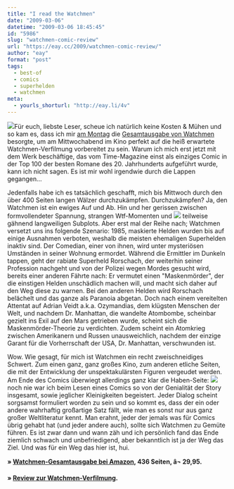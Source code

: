 ```yaml
---
title: "I read the Watchmen"
date: "2009-03-06"
datetime: "2009-03-06 18:45:45"
id: "5986"
slug: "watchmen-comic-review"
url: "https://eay.cc/2009/watchmen-comic-review/"
author: "eay"
format: "post"
tags:
  - best-of
  - comics
  - superhelden
  - watchmen
meta:
  - yourls_shorturl: "http://eay.li/4v"
---
```


![](/uploads/2009/watchmen_c1.jpg)Für euch, liebste Leser, scheue ich natürlich keine Kosten & Mühen und so kam es, dass ich mir [am Montag](//eay.cc/2009/wenn-ihr-mich-jetzt-entschuldigen-wurdet/) die [Gesamtausgabe von Watchmen](http://www.amazon.de/exec/obidos/ASIN/386607607X/eayznet-21) besorgte, um am Mittwochabend im Kino perfekt auf die heiß erwartete Watchmen-Verfilmung vorbereitet zu sein. Warum ich mich erst jetzt mit dem Werk beschäftige, das vom Time-Magazine einst als einziges Comic in der Top 100 der besten Romane des 20. Jahrhunderts aufgeführt wurde, kann ich nicht sagen. Es ist mir wohl irgendwie durch die Lappen gegangen...

Jedenfalls habe ich es tatsächlich geschafft, mich bis Mittwoch durch den über 400 Seiten langen Wälzer durchzukämpfen. Durchzukämpfen? Ja, den Watchmen ist ein ewiges Auf und Ab. Hin und her gerissen zwischen formvollendeter Spannung, strangen Wtf-Momenten und ![](/uploads/2009/watchmen_c2.jpg) teilweise gähnend langweiligen Subplots. Aber erst mal der Reihe nach; Watchmen versetzt uns ins folgende Szenario: 1985, maskierte Helden wurden bis auf einige Ausnahmen verboten, weshalb die meisten ehemaligen Superhelden inaktiv sind. Der Comedian, einer von ihnen, wird unter mysteriösen Umständen in seiner Wohnung ermordet. Während die Ermittler im Dunkeln tappen, geht der rabiate Superheld Rorschach, der weiterhin seiner Profession nachgeht und von der Polizei wegen Mordes gesucht wird, bereits einer anderen Fährte nach: Er vermutet einen "Maskenmörder", der die einstigen Helden unschädlich machen will, und macht sich daher auf den Weg diese zu warnen. Bei den anderen Helden wird Rorschach belächelt und das ganze als Paranoia abgetan. Doch nach einem vereitelten Attentat auf Adrian Veidt a.k.a. Ozymandias, dem klügsten Menschen der Welt, und nachdem Dr. Manhattan, die wandelte Atombombe, scheinbar gezielt ins Exil auf den Mars getrieben wurde, scheint sich die Maskenmörder-Theorie zu verdichten. Zudem scheint ein Atomkrieg zwischen Amerikanern und Russen unausweichlich, nachdem der einzige Garant für die Vorherrschaft der USA, Dr. Manhattan, verschwunden ist.

Wow. Wie gesagt, für mich ist Watchmen ein recht zweischneidiges Schwert. Zum einen ganz, ganz großes Kino, zum anderen etliche Seiten, die mit der Entwicklung der unspektakulärsten Figuren vergeudet werden. Am Ende des Comics überwiegt allerdings ganz klar die Haben-Seite: ![](/uploads/2009/watchmen_c3.jpg) noch nie war ich beim Lesen eines Comics so von der Genialität der Story insgesamt, sowie jeglicher Kleinigkeiten begeistert. Jeder Dialog scheint sorgsamst formuliert worden zu sein und so kommt es, dass der ein oder andere wahrhaftig großartige Satz fällt, wie man es sonst nur aus ganz großer Weltliteratur kennt. Man erahnt, jeder der jemals was für Comics übrig gehabt hat (und jeder andere auch), sollte sich Watchmen zu Gemüte führen. Es ist zwar dann und wann zäh und ich persönlich fand das Ende ziemlich schwach und unbefriedigend, aber bekanntlich ist ja der Weg das Ziel. Und was für ein Weg das hier ist, hui.

**» [Watchmen-Gesamtausgabe bei Amazon](http://www.amazon.de/exec/obidos/ASIN/386607607X/eayznet-21), 436 Seiten, â¬ 29,95.**

**» [Review zur Watchmen-Verfilmung](//eay.cc/2009/watchmen-film-review/).**
